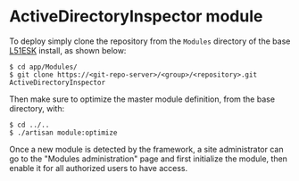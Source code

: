 # ActiveDirectoryInspector module

To deploy simply clone the repository from the ```Modules``` directory of the base [L51ESK](https://github.com/sroutier/laravel-5.1-enterprise-starter-kit) install, as shown below:
```
$ cd app/Modules/
$ git clone https://<git-repo-server>/<group>/<repository>.git ActiveDirectoryInspector
```

Then make sure to optimize the master module definition, from the base directory, with:
```
$ cd ../..
$ ./artisan module:optimize
```

Once a new module is detected by the framework, a site administrator can go to the "Modules administration" page and first
 initialize the module, then enable it for all authorized users to have access.
  
  
